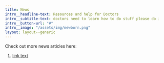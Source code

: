 ```yaml
---
title: News
intro__headline-text: Resources and help for Doctors
intro__subtitle-text: doctors need to learn how to do stuff please do it naaaa
intro__button-url: "#"
intro__image: "/assets/img/newborn.png"
layout: layout--generic
---
```


Check out more news articles here:

1. [link text](http://news.org)